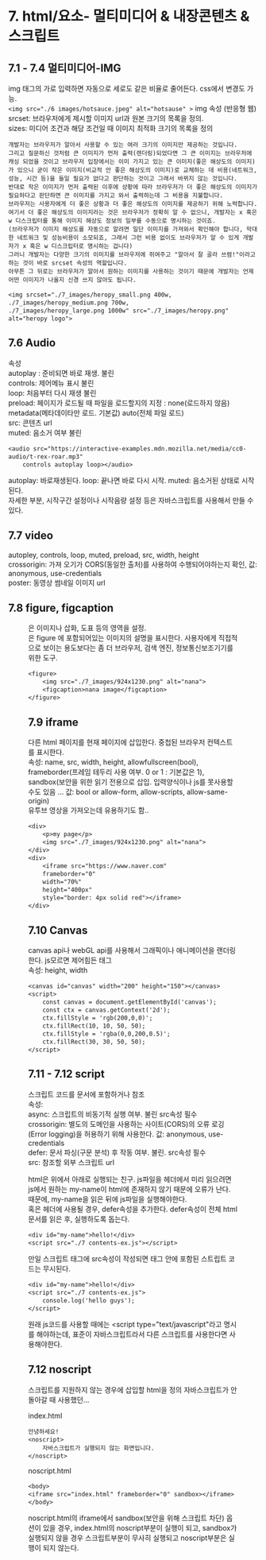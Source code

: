 #	7. html/요소- 멀티미디어 & 내장콘텐츠 & 스크립트

##	7.1 - 7.4 멀티미디어-IMG

img 태그의 가로 입력하면 자동으로 세로도 같은 비율로 줄어든다. css에서 변경도 가능.  
	```
	<img src="./6 images/hotsauce.jpeg" alt="hotsause" >
	```
img 속성	(반응형 웹)  
srcset: 브라우저에게 제시할 이미지 url과 원본 크기의 목록을 정의.  
sizes: 미디어 조건과 해당 조건일 때 이미지 최적화 크기의 목록을 정의  
```
개발자는 브라우저가 알아서 사용할 수 있는 여러 크기의 이미지만 제공하는 것입니다.
그리고 질문하신 것처럼 큰 이미지가 먼저 출력(렌더링)되었다면 그 큰 이미지는 브라우저에 캐싱 되었을 것이고 브라우저 입장에서는 이미 가지고 있는 큰 이미지(좋은 해상도의 이미지)가 있으니 굳이 작은 이미지(비교적 안 좋은 해상도의 이미지)로 교체하는 데 비용(네트워크, 성능, 시간 등)을 들일 필요가 없다고 판단하는 것이고 그래서 바뀌지 않는 것입니다.
반대로 작은 이미지가 먼저 출력된 이후에 상황에 따라 브라우저가 더 좋은 해상도의 이미지가 필요하다고 판단하면 큰 이미지를 가지고 와서 출력하는데 그 비용을 지불합니다. 
브라우저는 사용자에게 더 좋은 상황과 더 좋은 해상도의 이미지를 제공하기 위해 노력합니다.
여기서 더 좋은 해상도의 이미지라는 것은 브라우저가 정확히 알 수 없으니, 개발자는 x 혹은 w 디스크립터를 통해 이미지 해상도 정보의 일부를 수동으로 명시하는 것이죠.
(브라우저가 이미지 해상도를 자동으로 알려면 일단 이미지를 가져와서 확인해야 합니다, 막대한 네트워크 및 성능비용이 소모되죠, 그래서 그런 비용 없이도 브라우저가 알 수 있게 개발자가 x 혹은 w 디스크립터로 명시하는 겁니다)
그러니 개발자는 다양한 크기의 이미지를 브라우저에 쥐여주고 "알아서 잘 골라 쓰렴!"이라고 하는 것이 바로 srcset 속성의 역할입니다.
아무튼 그 뒤로는 브라우저가 알아서 원하는 이미지를 사용하는 것이기 때문에 개발자는 언제 어떤 이미지가 나올지 신경 쓰지 않아도 됩니다.
```
```
<img srcset="./7_images/heropy_small.png 400w,
./7_images/heropy_medium.png 700w,
./7_images/heropy_large.png 1000w" src="./7_images/heropy.png" alt="heropy logo">
```


##	7.6 Audio
속성  
autoplay : 준비되면 바로 재생. 불린  
controls: 제어메뉴 표시 불린  
loop: 처음부터 다시 재생 불린  
preload: 페이지가 로드될 때 파일을 로드할지의 지정 : none(로드하지 않음) metadata(메타데이타만 로드. 기본값) auto(전체 파일 로드)  
src: 콘텐츠 url  
muted: 음소거 여부 불린  
```
<audio src="https://interactive-examples.mdn.mozilla.net/media/cc0-audio/t-rex-roar.mp3"
	controls autoplay loop></audio>

```
autoplay: 바로재생된다. loop: 끝나면 바로 다시 시작. muted: 음소거된 상태로 시작된다.  
자세한 부분, 시작구간 설정이나 시작음량 설정 등은 자바스크립트를 사용해서 만들 수 있다.  


##	7.7 video
autopley, controls, loop, muted, preload, src, width, height  
crossorigin: 가져 오기가 CORS(동일한 출처)를 사용하여 수행되어야하는지 확인, 값: anonymous, use-credentials   
poster: 동영상 썸네일 이미지 url  

##	7.8 figure, figcaption  
<figure>은 이미지나 삽화, 도표 등의 영역을 설정. <figcaption>은 figure 에 포함되어있는 이미지의 설명을 표시한다.  
사용자에게 직접적으로 보이는 용도보다는 좀 더 브라우저, 검색 엔진, 정보통신보조기기를 위한 도구.  

```
<figure>
	<img src="./7_images/924x1230.png" alt="nana">
	<figcaption>nana image</figcaption>
</figure>
```

##	7.9 iframe 
다른 html 페이지를 현재 페이지에 삽입한다. 중첩된 브라우저 컨텍스트를 표시한다.  
속성: name, src, width, height, allowfullscreen(bool), frameborder(프레임 테두리 사용 여부. 0 or 1 : 기본값은 1),  
sandbox(보안을 위한 읽기 전용으로 삽입. 입력양식이나 js를 못사용할 수도 있음 ... 값: bool or allow-form, allow-scripts, allow-same-origin)  
유투브 영상을 가져오는데 유용하기도 함..  
```
<div>
	<p>my page</p>
	<img src="./7_images/924x1230.png" alt="nana">
</div>
<div>
	<iframe src="https://www.naver.com" 
	frameborder="0"
	width="70%"
	height="400px"
	style="border: 4px solid red"></iframe>
</div>
```

##	7.10 Canvas
canvas api나 webGL api를 사용해서 그래픽이나 애니메이션을 랜더링한다. js모르면 제어힘든 태그  
속성: height, width  
```
<canvas id="canvas" width="200" height="150"></canvas>
<script>
	const canvas = document.getElementById('canvas');
	const ctx = canvas.getContext('2d');
	ctx.fillStyle = 'rgb(200,0,0)';
	ctx.fillRect(10, 10, 50, 50);
	ctx.fillStyle = 'rgba(0,0,200,0.5)';
	ctx.fillRect(30, 30, 50, 50);
</script>
```

##	7.11 - 7.12 script
스크립트 코드를 문서에 포함하거나 참조  
속성:  
async: 스크립트의 비동기적 실행 여부. 불린 src속성 필수  
crossorigin: 별도의 도메인을 사용하는 사이트(CORS)의 오류 로깅(Error logging)을 허용하기 위해 사용한다. 값: anonymous, use-credentials  
defer: 문서 파싱(구문 분석) 후 작동 여부. 불린. src속성 필수  
src: 참조할 외부 스크립트 url  

html은 위에서 아래로 실행되는 친구. js파일을 헤더에서 미리 읽으려면 js에서 원하는 my-name이 html에 존재하지 않기 때문에 오류가 난다.  
때문에, my-name을 읽은 뒤에 js파일을 실행해야한다.  
혹은 헤더에  사용될 경우, defer속성을 추가한다. defer속성이 전체 html 문서를 읽은 후, 실행하도록 돕는다.  

```
<div id="my-name">hello!</div>
<script src="./7 contents-ex.js"></script>
```
만일 스크립트 태그에 src속성이 작성되면 태그 안에 포함된 스트립트 코드는 무시된다.
```
<div id="my-name">hello!</div>
<script src="./7 contents-ex.js">
	console.log('hello guys');
</script>
```
원래 js코드를 사용할 때에는 <script type="text/javascript"라고 명시를 해야하는데, 표준이 자바스크립트라서 다른 스크립트를 사용한다면 사용해야한다.

##	7.12 noscript
스크립트를 지원하지 않는 경우에 삽입할 html을 정의
자바스크립트가 안돌아갈 때 사용했던... 

index.html
```
안녕하세요!
<noscript>
	자바스크립트가 실행되지 않는 화면입니다.
</noscript>
```
noscript.html
```
<body>
<iframe src="index.html" frameborder="0" sandbox></iframe>
</body>
```
noscript.html의 iframe에서 sandbox(보안을 위해 스크립트 차단) 옵션이 있을 경우, index.html의 noscript부분이 실행이 되고, sandbox가 실행되지 않을 경우 스크립트부분이 무사히 실행되고 noscript부분은 실행이 되지 않는다.
